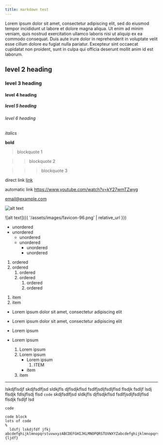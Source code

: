 ```yaml
---
title: markdown test
---
```


Lorem ipsum dolor sit amet, consectetur adipiscing elit, sed do eiusmod tempor incididunt ut labore et dolore magna aliqua. Ut enim ad minim veniam, quis nostrud exercitation ullamco laboris nisi ut aliquip ex ea commodo consequat. Duis aute irure dolor in reprehenderit in voluptate velit esse cillum dolore eu fugiat nulla pariatur. Excepteur sint occaecat cupidatat non proident, sunt in culpa qui officia deserunt mollit anim id est laborum.

## level 2 heading
### level 3 heading
#### level 4 heading
##### level 5 heading
###### level 6 heading

*italics*

**bold**

> blockquote 1

>> blockquote 2

>>> blockquote 3

direct link [link](https://www.youtube.com/watch?v=kY27wmTZwyg)

automatic link <https://www.youtube.com/watch?v=kY27wmTZwyg>

<email@example.com>

![alt text](https://64.media.tumblr.com/b50308bacd4bc2dad3ed153d5c6ea95d/tumblr_pf0zqh71uO1wrmzr9o3_r1_400.pnj)

![alt text]({{ '/assets/images/favicon-96.png' | relative_url }})

- unordered
- unordered
  - unordered
  - unordered
    - unordered
    - unordered

1. ordered
1. ordered
    1. ordered
    1. ordered
        1. ordered
        1. ordered

<!--  -->

1. item
2. item
  - Lorem ipsum dolor sit amet, consectetur adipiscing elit
  - Lorem ipsum dolor sit amet, consectetur adipiscing elit

- Lorem ipsum
- Lorem ipsum
    1. Lorem ipsum
    2. Lorem ipsum
        - Lorem ipsum
            1. ITEM
        - item
    3. item

---

lskdjflsdjf skdjfsdlfjsd sldkjfls djflsdjkflsd fsdlfjsdljfsdljflsd flsdjk fsdljf lsdj flsdjk fdlsjflsdj flsd `code` skdjfsdlfjsd sldkjfls djflsdjkflsd fsdlfjsdljfsdljflsd flsdjk fsdljf lsd

`code`

```
code block
lots of code                                                                                              %
  ldsfj lskdjfdf jfkj abcdefghijklmnopqrstuvwxyzABCDEFGHIJKLMNOPQRSTUVWXYZabcdefghijklmnopqrstuvwxyzABCDEFGHIJKLMNOPQRSTUVWXYZ
{ljdf}
```
